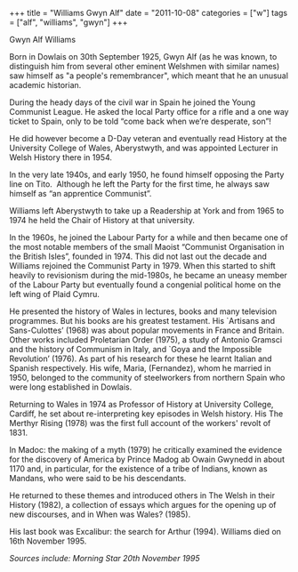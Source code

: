 +++
title = "Williams Gwyn Alf"
date = "2011-10-08"
categories = ["w"]
tags = ["alf", "williams", "gwyn"]
+++

Gwyn Alf Williams

Born in Dowlais on 30th September 1925, Gwyn Alf (as he was known, to distinguish him from several other eminent Welshmen with similar names) saw himself as "a people's remembrancer", which meant that he an unusual academic historian.

During the heady days of the civil war in Spain he joined the Young Communist League. He asked the local Party office for a rifle and a one way ticket to Spain, only to be told “come back when we’re desperate, son”!

He did however become a D-Day veteran and eventually read History at the University College of Wales, Aberystwyth, and was appointed Lecturer in Welsh History there in 1954.

In the very late 1940s, and early 1950, he found himself opposing the Party line on Tito.  Although he left the Party for the first time, he always saw himself as “an apprentice Communist”.

Williams left Aberystwyth to take up a Readership at York and from 1965 to 1974 he held the Chair of History at that university.

In the 1960s, he joined the Labour Party for a while and then became one of the most notable members of the small Maoist “Communist Organisation in the British Isles”, founded in 1974. This did not last out the decade and Williams rejoined the Communist Party in 1979. When this started to shift heavily to revisionism during the mid-1980s, he became an uneasy member of the Labour Party but eventually found a congenial political home on the left wing of Plaid Cymru.

He presented the history of Wales in lectures, books and many television programmes. But his books are his greatest testament. His \`Artisans and Sans-Culottes’ (1968) was about popular movements in France and Britain. Other works included Proletarian Order (1975), a study of Antonio Gramsci and the history of Communism in Italy, and \`Goya and the Impossible Revolution’ (1976). As part of his research for these he learnt Italian and Spanish respectively. His wife, Maria, (Fernandez), whom he married in 1950, belonged to the community of steelworkers from northern Spain who were long established in Dowlais.

Returning to Wales in 1974 as Professor of History at University College, Cardiff, he set about re-interpreting key episodes in Welsh history. His The Merthyr Rising (1978) was the first full account of the workers' revolt of 1831.

In Madoc: the making of a myth (1979) he critically examined the evidence for the discovery of America by Prince Madog ab Owain Gwynedd in about 1170 and, in particular, for the existence of a tribe of Indians, known as Mandans, who were said to be his descendants.

He returned to these themes and introduced others in The Welsh in their History (1982), a collection of essays which argues for the opening up of new discourses, and in When was Wales? (1985).

His last book was Excalibur: the search for Arthur (1994). Williams died on 16th November 1995.

_Sources include: Morning Star 20th November 1995_
